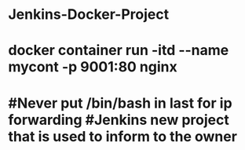 # Jenkins-Docker-Project


<h1> docker container run -itd --name mycont -p 9001:80  nginx <h1>

#Never put /bin/bash in last for ip forwarding
#Jenkins new project that is used to inform to the owner
